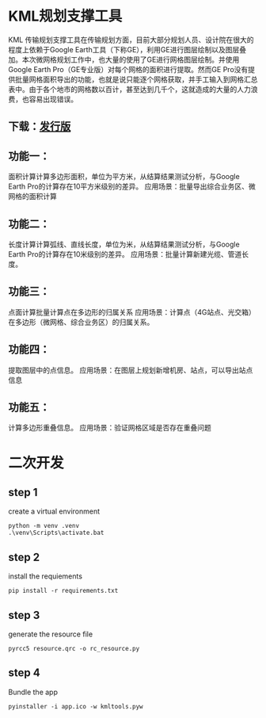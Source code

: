 # KML规划支撑工具
KML 传输规划支撑工具在传输规划方面，目前大部分规划人员、设计院在很大的程度上依赖于Google Earth工具（下称GE），利用GE进行图层绘制以及图层叠加。本次微网格规划工作中，也大量的使用了GE进行网格图层绘制。并使用Google Earth Pro（GE专业版）对每个网格的面积进行提取。然而GE Pro没有提供批量网格面积导出的功能，也就是说只能逐个网格获取，并手工输入到网格汇总表中。由于各个地市的网格数以百计，甚至达到几千个，这就造成的大量的人力浪费，也容易出现错误。

## 下载：[发行版](https://gitee.com/dhb52/kmltools/releases)

## 功能一：
面积计算计算多边形面积，单位为平方米，从结算结果测试分析，与Google Earth Pro的计算存在10平方米级别的差异。
应用场景：批量导出综合业务区、微网格的面积计算

## 功能二：
长度计算计算弧线、直线长度，单位为米，从结算结果测试分析，与Google Earth Pro的计算存在10米级别的差异。
应用场景：批量计算新建光缆、管道长度。

## 功能三：
点面计算批量计算点在多边形的归属关系
应用场景：计算点（4G站点、光交箱）在多边形（微网格、综合业务区）的归属关系。

## 功能四：
提取图层中的点信息。
应用场景：在图层上规划新增机房、站点，可以导出站点信息

## 功能五：
计算多边形重叠信息。
应用场景：验证网格区域是否存在重叠问题

# 二次开发
## step 1
create a virtual environment
```
python -m venv .venv
.\venv\Scripts\activate.bat
```

## step 2
install the requiements 
```
pip install -r requirements.txt
```

## step 3
generate the resource file
```
pyrcc5 resource.qrc -o rc_resource.py
```

## step 4
Bundle the app
```
pyinstaller -i app.ico -w kmltools.pyw
```
